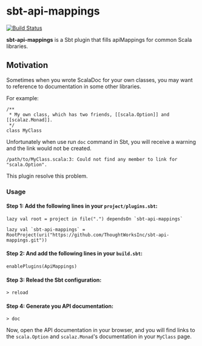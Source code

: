 # sbt-api-mappings

[![Build Status](https://travis-ci.org/ThoughtWorksInc/sbt-api-mappings.svg?branch=master)](https://travis-ci.org/ThoughtWorksInc/sbt-api-mappings)

**sbt-api-mappings** is a Sbt plugin that fills apiMappings for common Scala libraries.

## Motivation

Sometimes when you wrote ScalaDoc for your own classes, you may want to reference to documentation in some other libraries.

For example:

```
/**
 * My own class, which has two friends, [[scala.Option]] and [[scalaz.Monad]].
 */
class MyClass
```

Unfortunately when use run `doc` command in Sbt, you will receive a warning and the link would not be created.

```
/path/to/MyClass.scala:3: Could not find any member to link for "scala.Option".
```

This plugin resolve this problem.

### Usage

#### Step 1: Add the following lines in your `project/plugins.sbt`:

```
lazy val root = project in file(".") dependsOn `sbt-api-mappings`

lazy val `sbt-api-mappings` = RootProject(uri("https://github.com/ThoughtWorksInc/sbt-api-mappings.git"))
```

#### Step 2: And add the following lines in your `build.sbt`:

```
enablePlugins(ApiMappings)
```

#### Step 3: Relead the Sbt configuration:

```
> reload
```

#### Step 4: Generate you API documentation:

```
> doc
```

Now, open the API documentation in your browser, and you will find links to the `scala.Option` and `scalaz.Monad`'s documentation in your `MyClass` page.
